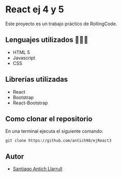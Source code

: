 # React ej 4 y 5
Este proyecto es un trabajo práctico de RollingCode. 
## Lenguajes utilizados 👨🏻‍💻
- HTML 5 
- Javascript
- CSS
## Librerías utilizadas
- React
- Bootstrap
- React-Bootstrap
## Como clonar el repositorio
En una terminal ejecuta el siguiente comando:
```
git clone https://github.com/antich98/ejReact3
```
## Autor
- [Santiago Antich Llarrull](https://github.com/antich98)